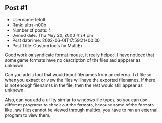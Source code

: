 ## Post #1
- Username: letoII
- Rank: ultra-n00b
- Number of posts: 4
- Joined date: Thu May 29, 2003 4:24 pm
- Post datetime: 2003-06-01T17:59:21+00:00
- Post Title: Custom tools for MultiEx

Good work on syndicate format mouse, it really helped. I have noticed that some game formats have no description of the files and apppear as unknown. 

Can you add a tool that would input filenames from an external .txt file so when you extract or view the files will have the exported filenames. If there is not enough filenames in the file, then the rest would still appear as unknown.

Also, can you add a utility similar to windows file types, so you can use different programs to check out the formats, because some of the formats like .raw files cannot be viewed through multiex, you have to run an external program to view them.
